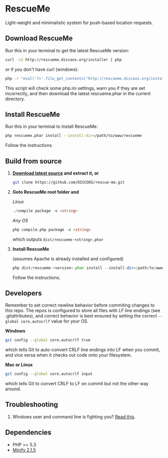 RescueMe
========

Light-weight and minimalistic system for push-based location requests.

Download RescueMe
-----------------

Run this in your terminal to get the latest RescueMe version:

```bash
curl -sS http://rescueme.discoos.org/installer | php
```

or if you don't have curl (windows):

```bash
php -r "eval('?>'.file_get_contents('http://rescueme.discoos.org/installer'));"
```    
This script will check some php.ini settings, warn you if they are set incorrectly, 
and then download the latest rescueme.phar in the current directory. 

Install RescueMe
----------------

Run this in your terminal to install RescueMe:
```bash
php rescueme.phar install --install-dir=/path/to/www/rescueme
```

Follow the instructions.

Build from source
-----------------

1. **<a href="https://github.com/DISCOOS/rescue-me/archive/master.zip">Download latest source</a> and extract it, or**

    ```bash
    git clone https://github.com/DISCOOS/rescue-me.git
    ```

2. **Goto RescueMe root folder and**

    *Linux*

    ```php
    ./compile package -v <string>
    ```

    *Any OS*

    ```php
    php compile.php package -v <string>
    ```
    which outputs `dist/rescueme-<string>.phar` 


3. **Install RescueMe**

   (assumes Apache is already installed and configured)

    ```php
    php dist/rescueme-<version>.phar install --install-dir=/path/to/www/rescueme
    ```
    Follow the instructions.

Developers
----------

Remember to set correct newline behavior before commiting changes to this repo. The repos 
is configured to store all files with LF line endings (see .gitattributes), and correct 
behavior is best ensured by setting the correct `--global core.autocrlf` value for your OS. 

**Windows**
```bash
git config --global core.autocrlf true
```
which tells Git to auto-convert CRLF line endings into LF when you commit, and vice 
versa when it checks out code onto your filesystem.

**Mac or Linux**
```bash
git config --global core.autocrlf input
```
which tells Git to convert CRLF to LF on commit but not the other way around.

Troubleshooting
---------------

1. Windows user and command line is fighting you? [Read this](http://php.net/manual/en/install.windows.commandline.php).

Dependencies
------------

* PHP >= 5.3
* [Minify 2.1.5](https://minify.googlecode.com/files/minify-2.1.5.zip)
